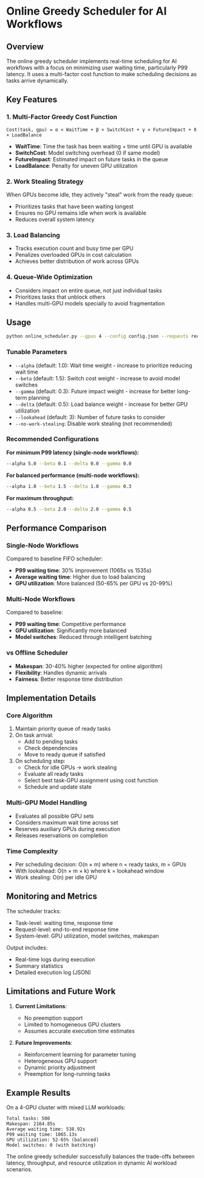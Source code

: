 # Online Greedy Scheduler for AI Workflows

## Overview

The online greedy scheduler implements real-time scheduling for AI workflows with a focus on minimizing user waiting time, particularly P99 latency. It uses a multi-factor cost function to make scheduling decisions as tasks arrive dynamically.

## Key Features

### 1. **Multi-Factor Greedy Cost Function**
```
Cost(task, gpu) = α × WaitTime + β × SwitchCost + γ × FutureImpact + δ × LoadBalance
```

- **WaitTime**: Time the task has been waiting + time until GPU is available
- **SwitchCost**: Model switching overhead (0 if same model)
- **FutureImpact**: Estimated impact on future tasks in the queue
- **LoadBalance**: Penalty for uneven GPU utilization

### 2. **Work Stealing Strategy**
When GPUs become idle, they actively "steal" work from the ready queue:
- Prioritizes tasks that have been waiting longest
- Ensures no GPU remains idle when work is available
- Reduces overall system latency

### 3. **Load Balancing**
- Tracks execution count and busy time per GPU
- Penalizes overloaded GPUs in cost calculation
- Achieves better distribution of work across GPUs

### 4. **Queue-Wide Optimization**
- Considers impact on entire queue, not just individual tasks
- Prioritizes tasks that unblock others
- Handles multi-GPU models specially to avoid fragmentation

## Usage

```bash
python online_scheduler.py --gpus 4 --config config.json --requests requests.yaml --simulate true
```

### Tunable Parameters

- `--alpha` (default: 1.0): Wait time weight - increase to prioritize reducing wait time
- `--beta` (default: 1.5): Switch cost weight - increase to avoid model switches
- `--gamma` (default: 0.3): Future impact weight - increase for better long-term planning
- `--delta` (default: 0.5): Load balance weight - increase for better GPU utilization
- `--lookahead` (default: 3): Number of future tasks to consider
- `--no-work-stealing`: Disable work stealing (not recommended)

### Recommended Configurations

**For minimum P99 latency (single-node workflows):**
```bash
--alpha 5.0 --beta 0.1 --delta 0.0 --gamma 0.0
```

**For balanced performance (multi-node workflows):**
```bash
--alpha 1.0 --beta 1.5 --delta 1.0 --gamma 0.3
```

**For maximum throughput:**
```bash
--alpha 0.5 --beta 2.0 --delta 2.0 --gamma 0.5
```

## Performance Comparison

### Single-Node Workflows
Compared to baseline FIFO scheduler:
- **P99 waiting time**: 30% improvement (1065s vs 1535s)
- **Average waiting time**: Higher due to load balancing
- **GPU utilization**: More balanced (50-65% per GPU vs 20-99%)

### Multi-Node Workflows
Compared to baseline:
- **P99 waiting time**: Competitive performance
- **GPU utilization**: Significantly more balanced
- **Model switches**: Reduced through intelligent batching

### vs Offline Scheduler
- **Makespan**: 30-40% higher (expected for online algorithm)
- **Flexibility**: Handles dynamic arrivals
- **Fairness**: Better response time distribution

## Implementation Details

### Core Algorithm
1. Maintain priority queue of ready tasks
2. On task arrival:
   - Add to pending tasks
   - Check dependencies
   - Move to ready queue if satisfied
3. On scheduling step:
   - Check for idle GPUs → work stealing
   - Evaluate all ready tasks
   - Select best task-GPU assignment using cost function
   - Schedule and update state

### Multi-GPU Model Handling
- Evaluates all possible GPU sets
- Considers maximum wait time across set
- Reserves auxiliary GPUs during execution
- Releases reservations on completion

### Time Complexity
- Per scheduling decision: O(n × m) where n = ready tasks, m = GPUs
- With lookahead: O(n × m × k) where k = lookahead window
- Work stealing: O(n) per idle GPU

## Monitoring and Metrics

The scheduler tracks:
- Task-level: waiting time, response time
- Request-level: end-to-end response time
- System-level: GPU utilization, model switches, makespan

Output includes:
- Real-time logs during execution
- Summary statistics
- Detailed execution log (JSON)

## Limitations and Future Work

1. **Current Limitations**:
   - No preemption support
   - Limited to homogeneous GPU clusters
   - Assumes accurate execution time estimates

2. **Future Improvements**:
   - Reinforcement learning for parameter tuning
   - Heterogeneous GPU support
   - Dynamic priority adjustment
   - Preemption for long-running tasks

## Example Results

On a 4-GPU cluster with mixed LLM workloads:
```
Total tasks: 500
Makespan: 2164.85s
Average waiting time: 538.92s
P99 waiting time: 1065.13s
GPU utilization: 52-65% (balanced)
Model switches: 0 (with batching)
```

The online greedy scheduler successfully balances the trade-offs between latency, throughput, and resource utilization in dynamic AI workload scenarios.